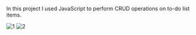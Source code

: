 In this project I used JavaScript to perform CRUD operations on to-do list items.
 
 ![1](https://user-images.githubusercontent.com/78755964/192173291-9651a32d-b26b-4436-a3b3-7b4fe93b5dd3.PNG)
![2](https://user-images.githubusercontent.com/78755964/192173298-0a46c951-ddf6-4bc9-9fc7-0e7e9a5bef9e.PNG)

